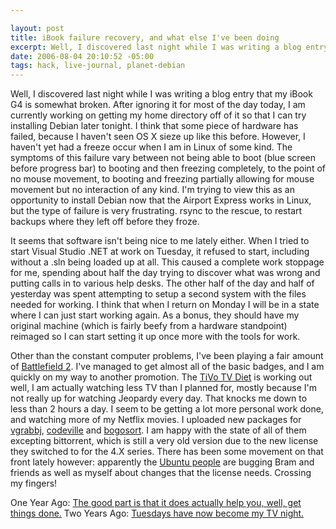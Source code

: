 ```yaml
--- 

layout: post
title: iBook failure recovery, and what else I've been doing
excerpt: Well, I discovered last night while I was writing a blog entry that my iBook G4 is somewhat broken.  After ignoring it for most of the day today, I am currently working on getting my home directory off of it so that I can try installing Debian later tonight.  I think that some piece of hardware has failed, because I haven't seen OS X sieze up like this before.  However, I haven't yet had a freeze occur when I am in Linux of some kind.
date: 2006-08-04 20:10:52 -05:00
tags: hack, live-journal, planet-debian
---
```

Well, I discovered last night while I was writing a blog entry that my iBook G4 is somewhat broken.  After ignoring it for most of the day today, I am currently working on getting my home directory off of it so that I can try installing Debian later tonight.  I think that some piece of hardware has failed, because I haven't seen OS X sieze up like this before.  However, I haven't yet had a freeze occur when I am in Linux of some kind.  The symptoms of this failure vary between not being able to boot (blue screen before progress bar) to booting and then freezing completely, to the point of no mouse movement, to booting and freezing partially allowing for mouse movement but no interaction of any kind.  I'm trying to view this as an opportunity to install Debian now that the Airport Express works in Linux, but the type of failure is very frustrating.  rsync to the rescue, to restart backups where they left off before they froze.

It seems that software isn't being nice to me lately either.  When I tried to start Visual Studio .NET at work on Tuesday, it refused to start, including without a .sln being loaded up at all.  This caused a complete work stoppage for me, spending about half the day trying to discover what was wrong and putting calls in to various help desks.  The other half of the day and half of yesterday was spent attempting to setup a second system with the files needed for working.  I think that when I return on Monday I will be in a state where I can just start working again.  As a bonus, they should have my original machine (which is fairly beefy from a hardware standpoint) reimaged so I can start setting it up once more with the tools for work.

Other than the constant computer problems, I've been playing a fair amount of <a href="http://bf2s.com/player/60044300/">Battlefield 2</a>.   I've managed to get almost all of the basic badges, and I am quickly on my way to another promotion. The <a href="http://base0.net/archives/210-On-the-Varied-Use-of-Free-Time.html">TiVo TV Diet</a> is working out well, I am actually watching less TV than I planned for, mostly because I'm not really up for watching Jeopardy every day.  That knocks me down to less than 2 hours a day.  I seem to be getting a lot more personal work done, and watching more of my Netflix movies.   I uploaded new packages for <a href="http://packages.debian.org/vgrabbj">vgrabbj</a>, <a href="http://packages.debian.org/codeville">codeville</a> and <a href="http://packages.debian.org/bogosort">bogosort</a>.  I am happy with the state of all of them excepting bittorrent, which is still a very old version due to the new license they switched to for the 4.X series.  There has been some movement on that front lately however: apparently the <a href="http://thread.gmane.org/gmane.linux.ubuntu.devel/19469/focus=19469">Ubuntu people</a> are bugging Bram and friends as well as myself about changes that the license needs.  Crossing my fingers!

One Year Ago: <a href="http://base0.net/archives/61-Book-Getting-Things-Done.html">The good part is that it does actually help you, well, get things done.</a>
Two Years Ago: <a href="http://base0.net/archives/99-Tuesdays-have-a-new-name.html">Tuesdays have now become my TV night.</a>
